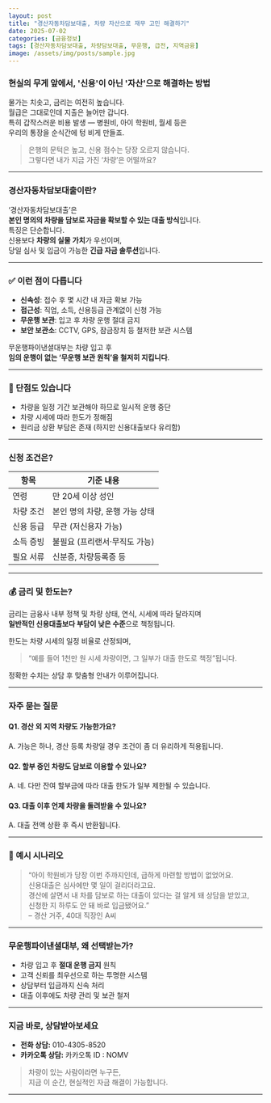 ```yaml
---
layout: post
title: "경산자동차담보대출, 차량 자산으로 재무 고민 해결하기"
date: 2025-07-02
categories: [금융정보]
tags: [경산자동차담보대출, 차량담보대출, 무운행, 급전, 지역금융]
image: /assets/img/posts/sample.jpg
---
```


### 현실의 무게 앞에서, '신용'이 아닌 '자산'으로 해결하는 방법

물가는 치솟고, 금리는 여전히 높습니다.  
월급은 그대로인데 지출은 늘어만 갑니다.  
특히 갑작스러운 비용 발생 — 병원비, 아이 학원비, 월세 등은  
우리의 통장을 순식간에 텅 비게 만들죠.

> 은행의 문턱은 높고, 신용 점수는 당장 오르지 않습니다.  
> 그렇다면 내가 지금 가진 ‘차량’은 어떨까요?

---

### 경산자동차담보대출이란?

‘경산자동차담보대출’은  
**본인 명의의 차량을 담보로 자금을 확보할 수 있는 대출 방식**입니다.  
특징은 단순합니다.  
신용보다 **차량의 실물 가치**가 우선이며,  
당일 심사 및 입금이 가능한 **긴급 자금 솔루션**입니다.

---

### ✅ 이런 점이 다릅니다

- **신속성**: 접수 후 몇 시간 내 자금 확보 가능  
- **접근성**: 직업, 소득, 신용등급 관계없이 신청 가능  
- **무운행 보관**: 입고 후 차량 운행 절대 금지  
- **보안 보관소**: CCTV, GPS, 잠금장치 등 철저한 보관 시스템

무운행파이낸셜대부는 차량 입고 후  
**임의 운행이 없는 ‘무운행 보관 원칙’을 철저히 지킵니다**.

---

### 🚫 단점도 있습니다

- 차량을 일정 기간 보관해야 하므로 일시적 운행 중단  
- 차량 시세에 따라 한도가 정해짐  
- 원리금 상환 부담은 존재 (하지만 신용대출보다 유리함)

---

### 신청 조건은?

| 항목         | 기준 내용                     |
|--------------|------------------------------|
| 연령         | 만 20세 이상 성인            |
| 차량 조건    | 본인 명의 차량, 운행 가능 상태 |
| 신용 등급    | 무관 (저신용자 가능)         |
| 소득 증빙    | 불필요 (프리랜서·무직도 가능)|
| 필요 서류    | 신분증, 차량등록증 등        |

---

### 💰 금리 및 한도는?

금리는 금융사 내부 정책 및 차량 상태, 연식, 시세에 따라 달라지며  
**일반적인 신용대출보다 부담이 낮은 수준**으로 책정됩니다.

한도는 차량 시세의 일정 비율로 산정되며,  
> “예를 들어 1천만 원 시세 차량이면, 그 일부가 대출 한도로 책정”됩니다.

정확한 수치는 상담 후 맞춤형 안내가 이루어집니다.

---

### 자주 묻는 질문

#### Q1. 경산 외 지역 차량도 가능한가요?
A. 가능은 하나, 경산 등록 차량일 경우 조건이 좀 더 유리하게 적용됩니다.

#### Q2. 할부 중인 차량도 담보로 이용할 수 있나요?
A. 네. 다만 잔여 할부금에 따라 대출 한도가 일부 제한될 수 있습니다.

#### Q3. 대출 이후 언제 차량을 돌려받을 수 있나요?
A. 대출 전액 상환 후 즉시 반환됩니다.

---

### 📌 예시 시나리오

> “아이 학원비가 당장 이번 주까지인데, 급하게 마련할 방법이 없었어요.  
> 신용대출은 심사에만 몇 일이 걸리더라고요.  
> 경산에 살면서 내 차를 담보로 하는 대출이 있다는 걸 알게 돼 상담을 받았고,  
> 신청한 지 하루도 안 돼 바로 입금됐어요.”  
> – 경산 거주, 40대 직장인 A씨

---

### 무운행파이낸셜대부, 왜 선택받는가?

- 차량 입고 후 **절대 운행 금지** 원칙  
- 고객 신뢰를 최우선으로 하는 투명한 시스템  
- 상담부터 입금까지 신속 처리  
- 대출 이후에도 차량 관리 및 보관 철저

---

### 지금 바로, 상담받아보세요

- **전화 상담:** 010-4305-8520  
- **카카오톡 상담:** 카카오톡 ID : NOMV

> 차량이 있는 사람이라면 누구든,  
> 지금 이 순간, 현실적인 자금 해결이 가능합니다.

---
